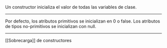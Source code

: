 Un constructor inicializa el valor de todas las variables de clase.
***
Por defecto, los atributos primitivos se inicializan en 0 o false.
Los atributos de tipos no-primitivos se inicializan con null.
***
[[Sobrecarga]] de constructores